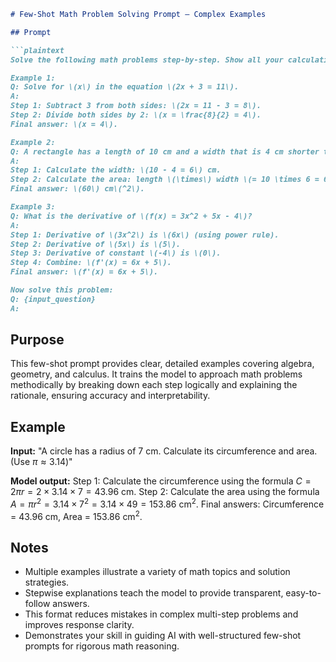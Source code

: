 ````markdown
# Few-Shot Math Problem Solving Prompt — Complex Examples

## Prompt

```plaintext
Solve the following math problems step-by-step. Show all your calculations and explain your reasoning clearly.

Example 1:  
Q: Solve for \(x\) in the equation \(2x + 3 = 11\).  
A:  
Step 1: Subtract 3 from both sides: \(2x = 11 - 3 = 8\).  
Step 2: Divide both sides by 2: \(x = \frac{8}{2} = 4\).  
Final answer: \(x = 4\).

Example 2:  
Q: A rectangle has a length of 10 cm and a width that is 4 cm shorter than its length. Find the area of the rectangle.  
A:  
Step 1: Calculate the width: \(10 - 4 = 6\) cm.  
Step 2: Calculate the area: length \(\times\) width \(= 10 \times 6 = 60\) cm\(^2\).  
Final answer: \(60\) cm\(^2\).

Example 3:  
Q: What is the derivative of \(f(x) = 3x^2 + 5x - 4\)?  
A:  
Step 1: Derivative of \(3x^2\) is \(6x\) (using power rule).  
Step 2: Derivative of \(5x\) is \(5\).  
Step 3: Derivative of constant \(-4\) is \(0\).  
Step 4: Combine: \(f'(x) = 6x + 5\).  
Final answer: \(f'(x) = 6x + 5\).

Now solve this problem:  
Q: {input_question}  
A:
````

## Purpose

This few-shot prompt provides clear, detailed examples covering algebra, geometry, and calculus. It trains the model to approach math problems methodically by breaking down each step logically and explaining the rationale, ensuring accuracy and interpretability.

## Example

**Input:**
"A circle has a radius of 7 cm. Calculate its circumference and area. (Use $\pi \approx 3.14$)"

**Model output:**
Step 1: Calculate the circumference using the formula $C = 2\pi r = 2 \times 3.14 \times 7 = 43.96$ cm.
Step 2: Calculate the area using the formula $A = \pi r^2 = 3.14 \times 7^2 = 3.14 \times 49 = 153.86$ cm$^2$.
Final answers: Circumference = 43.96 cm, Area = 153.86 cm$^2$.

## Notes

* Multiple examples illustrate a variety of math topics and solution strategies.
* Stepwise explanations teach the model to provide transparent, easy-to-follow answers.
* This format reduces mistakes in complex multi-step problems and improves response clarity.
* Demonstrates your skill in guiding AI with well-structured few-shot prompts for rigorous math reasoning.
